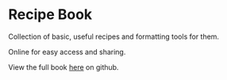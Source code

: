 # Recipe Book #

Collection of basic, useful recipes and formatting tools for them.

Online for easy access and sharing.

View the full book [here](build/book.md) on github.
